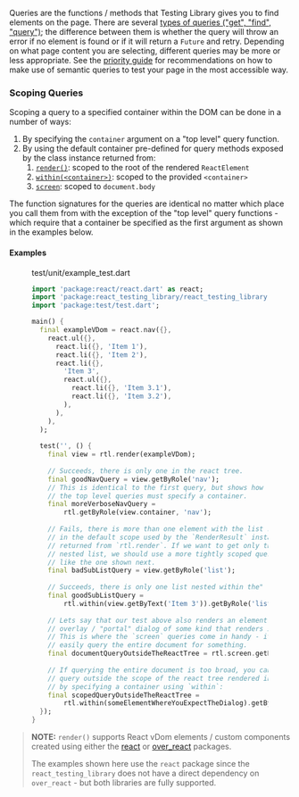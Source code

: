 Queries are the functions / methods that Testing Library gives you to find elements on the page. There are several <a href="https://testing-library.com/docs/queries/about#types-of-queries" target="rtljs" rel="nofollow noreferrer">types of queries ("get", "find", "query")</a>; the difference between them is whether the query will throw an error if no element is found or if it will return a `Future` and retry. Depending on what page content you are selecting, different queries may be more or less appropriate. See the <a href="https://testing-library.com/docs/queries/about#priority" target="rtljs" rel="nofollow noreferrer">priority guide</a> for recommendations on how to make use of semantic queries to test your page in the most accessible way.

### Scoping Queries

Scoping a query to a specified container within the DOM can be done in a number of ways:

1. By specifying the `container` argument on a "top level" query function.
1. By using the default container pre-defined for query methods exposed by the class instance returned from:
   1. [`render()`](../rtl.react/render.html): scoped to the root of the rendered `ReactElement`
   1. [`within(<container>)`](../rtl.dom.queries/within.html): scoped to the provided `<container>`
   1. [`screen`](../rtl.dom.queries/screen.html): scoped to `document.body`
  
The function signatures for the queries are identical no matter which place you call them from with the exception of the "top level" query functions - which require that a container be specified as the first argument as shown in the examples below.

#### Examples

<figure>
<figcaption>test/unit/example_test.dart</figcaption>

```dart
import 'package:react/react.dart' as react;
import 'package:react_testing_library/react_testing_library.dart' as rtl;
import 'package:test/test.dart';

main() {
  final exampleVDom = react.nav({},
    react.ul({},
      react.li({}, 'Item 1'),
      react.li({}, 'Item 2'),
      react.li({}, 
        'Item 3',
        react.ul({},
          react.li({}, 'Item 3.1'),
          react.li({}, 'Item 3.2'),
        ),
      ),
    ),
  );
  
  test('', () {
    final view = rtl.render(exampleVDom);
    
    // Succeeds, there is only one in the react tree.
    final goodNavQuery = view.getByRole('nav');
    // This is identical to the first query, but shows how 
    // the top level queries must specify a container. 
    final moreVerboseNavQuery = 
        rtl.getByRole(view.container, 'nav');
    
    // Fails, there is more than one element with the list role 
    // in the default scope used by the `RenderResult` instance 
    // returned from `rtl.render`. If we want to get only the 
    // nested list, we should use a more tightly scoped query
    // like the one shown next.
    final badSubListQuery = view.getByRole('list');
    
    // Succeeds, there is only one list nested within the" "Item 3" item.
    final goodSubListQuery = 
        rtl.within(view.getByText('Item 3')).getByRole('list');
    
    // Lets say that our test above also renders an element that displays an 
    // overlay / "portal" dialog of some kind that renders in its own tree. 
    // This is where the `screen` queries come in handy - it allows you to 
    // easily query the entire document for something.
    final documentQueryOutsideTheReactTree = rtl.screen.getByRole('dialog');
    
    // If querying the entire document is too broad, you can still easily 
    // query outside the scope of the react tree rendered in the test 
    // by specifying a container using `within`:
    final scopedQueryOutsideTheReactTree = 
        rtl.within(someElementWhereYouExpectTheDialog).getByRole('dialog');
  });
}
```
</figure>

> __NOTE:__ `render()` supports React vDom elements / custom components created using either the [react](https://pub.dev/packages/react) or [over_react](https://pub.dev/packages/over_react) packages.
>
> The examples shown here use the `react` package since the `react_testing_library` does not have a direct dependency on `over_react` - but both libraries are fully supported.
